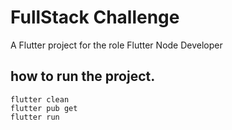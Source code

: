 # FullStack Challenge

A Flutter project for the role Flutter Node Developer

## how to run the project.

```shell
flutter clean
flutter pub get
flutter run
```
